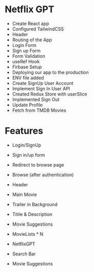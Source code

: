 # Netflix GPT

- Create React app
- Configured TailwindCSS
- Header
- Routing of the App
- Login Form
- Sign up Form
- Form Validation
- useRef Hook
- Firbase Setup
- Deploying our app to the production
- ENV file added
- Create SignUp User Account
- Implement Sign In User API
- Created Redux Store with userSlice
- Implemented Sign Out
- Update Profile
- Fetch from TMDB Movies

# Features

- Login/SignUp
- Sign in/up form
- Redirect to browse page

- Browse (after authentication)
- Header
- Main Movie
- Trailer in Background
- Titile & Description
- Movie Suggestions
- MovieLists \* N

- NetflixGPT
- Search Bar
- Movie Suggestions
